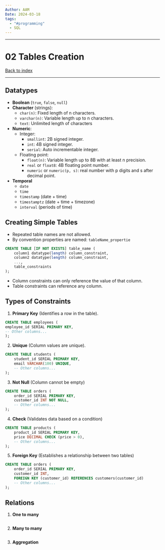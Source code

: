 ```yaml
---
Author: AAM
Date: 2024-03-18
tags:
  - "#programming"
  - SQL
---
```


---
# 02 Tables Creation

[Back to index](../../DATABASES.md)

---

## Datatypes

- **Boolean** (`true`, `false`, `null`)
- **Character** (strings):
	- `char(n)`: Fixed length of n characters.
	- `varchar(n)`: Variable length up to n characters.
	- `text`: Unlimited length of characters
- **Numeric**:
	- Integer:
		- `smallint`: 2B signed integer.
		- `int`: 4B signed integer.
		- `serial`: Auto incrementable integer.
	- Floating point:
		- `float(n)`: Variable length up to 8B with at least n precision.
		- `real` or `float8`: 4B floating point number.
		- `numeric` or `numeric(p, s)`: real number with p digits and s after decimal point.
- **Temporal**
	- `date`
	- `time`
	- `timestamp` (date + time)
	- `timestamptz` (date + time + timezone)
	- `interval` (periods of time)

## Creating Simple Tables

- Repeated table names are not allowed.
- By convention properties are named: `tableName_propertie`

```sql
CREATE TABLE [IF NOT EXISTS] table_name (
    column1 datatype(length) column_constraint,
    column2 datatype(length) column_constraint,
    ...,
    table_constraints
);
```

- Column constraints can only reference the value of that column.
- Table constraints can reference any column.
## Types of Constraints

1. **Primary Key** (Identifies a row in the table).
```sql
CREATE TABLE employees (
employee_id SERIAL PRIMARY KEY,
-- Other columns...
);
```

2. **Unique** (Column values are unique).
```sql
CREATE TABLE students (
	student_id SERIAL PRIMARY KEY,
	email VARCHAR(100) UNIQUE,
	-- Other columns...
);
```

3. **Not Null** (Column cannot  be empty)
```sql
CREATE TABLE orders (
	order_id SERIAL PRIMARY KEY,
	customer_id INT NOT NULL,
	-- Other columns...
);
```

4. **Check** (Validates data based on a condition)
```sql
CREATE TABLE products (
	product_id SERIAL PRIMARY KEY,
	price DECIMAL CHECK (price > 0),
	-- Other columns...
);
```

5. **Foreign Key** (Establishes a relationship between two tables)
```sql
CREATE TABLE orders (
	order_id SERIAL PRIMARY KEY,
	customer_id INT,
	FOREIGN KEY (customer_id) REFERENCES customers(customer_id)
	-- Other columns...
);
```


## Relations

1. **One to many**
```sql

```
2. **Many to many**
```sql

```
3. **Aggregation**
```sql

```
